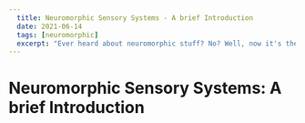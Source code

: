 ```yaml
---
  title: Neuromorphic Sensory Systems - A brief Introduction
  date: 2021-06-14
  tags: [neuromorphic]
  excerpt: "Ever heard about neuromorphic stuff? No? Well, now it's the time to learn!"
---
```


# Neuromorphic Sensory Systems: A brief Introduction
